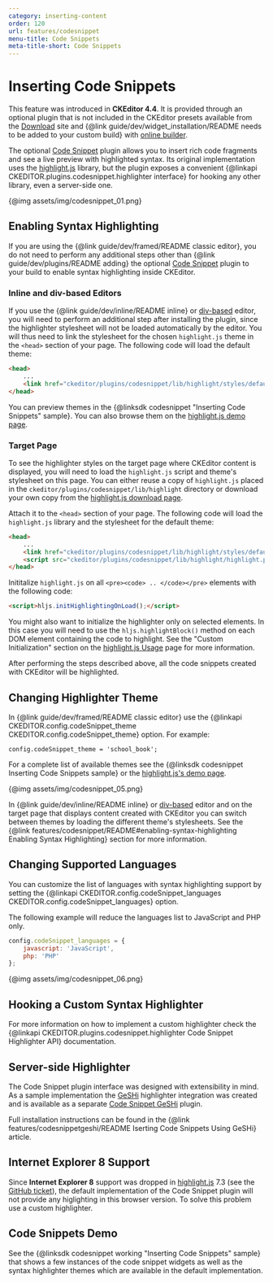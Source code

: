 ```yaml
---
category: inserting-content
order: 120
url: features/codesnippet
menu-title: Code Snippets
meta-title-short: Code Snippets
---
```

<!--
Copyright (c) 2003-2020, CKSource - Frederico Knabben. All rights reserved.
For licensing, see LICENSE.md.
-->

# Inserting Code Snippets

<info-box info="">
    This feature was introduced in <strong>CKEditor 4.4</strong>. It is provided through an optional plugin that is not included in the CKEditor presets available from the <a href="https://ckeditor.com/ckeditor-4/download/">Download</a> site and {@link guide/dev/widget_installation/README needs to be added to your custom build} with <a href="https://ckeditor.com/cke4/builder">online builder</a>.
</info-box>

The optional [Code Snippet](https://ckeditor.com/cke4/addon/codesnippet) plugin allows you to insert rich code fragments and see a live preview with highlighted syntax. Its original implementation uses the [highlight.js](http://highlightjs.org) library, but the plugin exposes a convenient {@linkapi CKEDITOR.plugins.codesnippet.highlighter interface} for hooking any other library, even a server-side one.

{@img assets/img/codesnippet_01.png}

## Enabling Syntax Highlighting

If you are using the {@link guide/dev/framed/README classic editor}, you do not need to perform any additional steps other than {@link guide/dev/plugins/README adding} the optional [Code Snippet](https://ckeditor.com/cke4/addon/codesnippet) plugin to your build to enable syntax highlighting inside CKEditor.

### Inline and div-based Editors

If you use the {@link guide/dev/inline/README inline} or [div-based](https://ckeditor.com/cke4/addon/divarea) editor, you will need to perform an additional step after installing the plugin, since the highlighter stylesheet will not be loaded automatically by the editor. You will thus need to link the stylesheet for the chosen `highlight.js` theme in the `<head>` section of your page. The following code will load the default theme:

``` html
<head>
    ...
    <link href="ckeditor/plugins/codesnippet/lib/highlight/styles/default.css" rel="stylesheet">
</head>
```

<info-box hint="">
    You can preview themes in the {@linksdk codesnippet "Inserting Code Snippets" sample}. You can also browse them on the <a href="https://highlightjs.org/static/demo/">highlight.js demo page</a>.
</info-box>

### Target Page

To see the highlighter styles on the target page where CKEditor content is displayed, you will need to load the `highlight.js` script and theme's stylesheet on this page. You can either reuse a copy of `highlight.js` placed in the `ckeditor/plugins/codesnippet/lib/highlight` directory or download your own copy from the [highlight.js download page](http://highlightjs.org/download/).

Attach it to the `<head>` section of your page. The following code will load the `highlight.js` library and the stylesheet for the default theme:

``` html
<head>
    ...
    <link href="ckeditor/plugins/codesnippet/lib/highlight/styles/default.css" rel="stylesheet">
    <script src="ckeditor/plugins/codesnippet/lib/highlight/highlight.pack.js"></script>
</head>
```

Inititalize `highlight.js` on all `<pre><code> .. </code></pre>` elements with the following code:

``` html
<script>hljs.initHighlightingOnLoad();</script>
```

<info-box hint="">
    You might also want to initialize the highlighter only on selected elements. In this case you will need to use the <code>hljs.highlightBlock()</code> method on each DOM element containing the code to highlight. See the "Custom Initialization" section on the <a href="http://highlightjs.org/usage/">highlight.js Usage</a> page for more information.</info-box>

After performing the steps described above, all the code snippets created with CKEditor will be highlighted.

## Changing Highlighter Theme

In {@link guide/dev/framed/README classic editor} use the {@linkapi CKEDITOR.config.codeSnippet_theme CKEDITOR.config.codeSnippet_theme} option. For example:

    config.codeSnippet_theme = 'school_book';

For a complete list of available themes see the {@linksdk codesnippet Inserting Code Snippets sample} or the [highlight.js's demo page](http://highlightjs.org/static/test.html).

{@img assets/img/codesnippet_05.png}

In {@link guide/dev/inline/README inline} or [div-based](https://ckeditor.com/cke4/addon/divarea) editor and on the target page that displays content created with CKEditor you can switch between themes by loading the different theme's stylesheets. See the {@link features/codesnippet/README#enabling-syntax-highlighting Enabling Syntax Highlighting} section for more information.

## Changing Supported Languages

You can customize the list of languages with syntax highlighting support by setting the {@linkapi CKEDITOR.config.codeSnippet_languages CKEDITOR.config.codeSnippet_languages} option.

The following example will reduce the languages list to JavaScript and PHP only.

```js
config.codeSnippet_languages = {
    javascript: 'JavaScript',
    php: 'PHP'
};
```

{@img assets/img/codesnippet_06.png}

## Hooking a Custom Syntax Highlighter

For more information on how to implement a custom highlighter check the {@linkapi CKEDITOR.plugins.codesnippet.highlighter Code Snippet Highlighter API} documentation.

## Server-side Highlighter

The Code Snippet plugin interface was designed with extensibility in mind. As a sample implementation the [GeSHi](http://qbnz.com/highlighter/) highlighter integration was created and is available as a separate [Code Snippet GeSHi](https://ckeditor.com/cke4/addon/codesnippetgeshi) plugin.

Full installation instructions can be found in the {@link features/codesnippetgeshi/README Iserting Code Snippets Using GeSHi} article.

## Internet Explorer 8 Support

Since **Internet Explorer 8** support was dropped in [highlight.js](http://highlightjs.org) 7.3 (see the [GitHub ticket](https://github.com/isagalaev/highlight.js/issues/280)), the default implementation of the Code Snippet plugin will not provide any higlighting in this browser version. To solve this problem use a custom highlighter.

## Code Snippets Demo

See the {@linksdk codesnippet working "Inserting Code Snippets" sample} that shows a few instances of the code snippet widgets as well as the syntax highlighter themes which are available in the default implementation.

